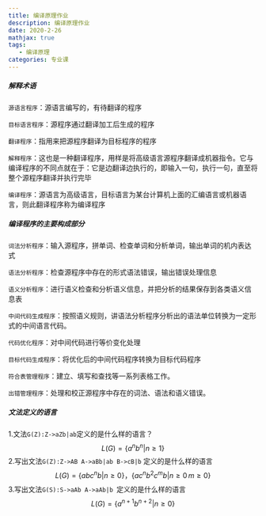 ```yaml
---
title: 编译原理作业
description: 编译原理作业
date: 2020-2-26
mathjax: true
tags: 
   - 编译原理
categories: 专业课
---
```




##### 解释术语

`源语言程序`：源语言编写的，有待翻译的程序

`目标语言程序`：源程序通过翻译加工后生成的程序

`翻译程序`：指用来把源程序翻译为目标程序的程序

`解释程序`：这也是一种翻译程序，用样是将高级语言源程序翻译成机器指令。它与编译程序的不同点就在于：它是边翻译边执行的，即输入一句，执行一句，直至将整个源程序翻译并执行完毕

`编译程序`：源语言为高级语言，目标语言为某台计算机上面的汇编语言或机器语言，则此翻译程序称为编译程序

##### 编译程序的主要构成部分

`词法分析程序`：输入源程序，拼单词、检查单词和分析单词，输出单词的机内表达式

`语法分析程序`：检查源程序中存在的形式语法错误，输出错误处理信息

`语义分析程序`：进行语义检查和分析语义信息，并把分析的结果保存到各类语义信息表

`中间代码生成程序`：按照语义规则，讲语法分析程序分析出的语法单位转换为一定形式的中间语言代码。

`代码优化程序`：对中间代码进行等价变化处理

`目标代码生成程序`：将优化后的中间代码程序转换为目标代码程序

`符合表管理程序`：建立、填写和查找等一系列表格工作。

`出错管理程序`：处理和校正源程序中存在的词法、语法和语义错误。
##### 文法定义的语言

1.文法`G(Z):Z->aZb|ab`定义的是什么样的语言？ 
$$
L(G)=\{a^nb^n|n\geq1\}
$$
2.写出文法`G(Z):Z->AB A->aBb|ab B->cB|b` 定义的是什么样的语言 
$$
L(G) = \{abc^nb|n\geq0\}，\{ac^nb^2c^mb|n\geq0\,m\geq0\}
$$
3.写出文法`G(S):S->aAb A->aAb|b `定义的是什么样的语言
$$
L(G) = \{a^{n+1}b^{n+2}|n\geq0\}
$$
